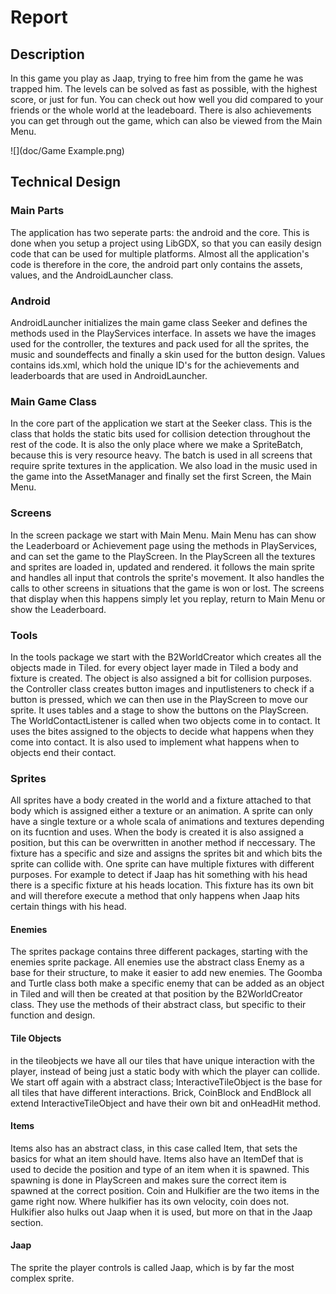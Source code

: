 # Report

## Description
In this game you play as Jaap, trying to free him from the game he was trapped him.
The levels can be solved as fast as possible, with the highest score, or just for fun.
You can check out how well you did compared to your friends or the whole world at the leadeboard.
There is also achievements you can get through out the game, which can also be viewed from the Main Menu.

![](doc/Game Example.png)

## Technical Design

### Main Parts
The application has two seperate parts: the android and the core.
This is done when you setup a project using LibGDX, so that you can easily design code that can be used for multiple platforms.
Almost all the application's code is  therefore in the core, the android part only contains the assets, values, and the AndroidLauncher class.

### Android
AndroidLauncher initializes the main game class Seeker and defines the methods used in the PlayServices interface.
In assets we have the images used for the controller, the textures and pack used for all the sprites, the music and soundeffects and finally a skin used for the button design.
Values contains ids.xml, which hold the unique ID's for the achievements and leaderboards that are used in AndroidLauncher.

### Main Game Class
In the core part of the application we start at the Seeker class.
This is the class that holds the static bits used for collision detection throughout the rest of the code.
It is also the only place where we make a SpriteBatch, because this is very resource heavy.
The batch is used in all screens that require sprite textures in the application.
We also load in the music used in the game into the AssetManager and finally set the first Screen, the Main Menu.

### Screens
In the screen package we start with Main Menu. Main Menu has can show the Leaderboard or Achievement page using the methods in PlayServices, and can set the game to the PlayScreen.
In the PlayScreen all the textures and sprites are loaded in, updated and rendered. it follows the main sprite and handles all input that controls the sprite's movement. It also handles the calls to other screens in situations that the game is won or lost.
The screens that display when this happens simply let you replay, return to Main Menu or show the Leaderboard.

### Tools
In the tools package we start with the B2WorldCreator which creates all the objects made in Tiled. for every object layer made in Tiled a body and fixture is created. The object is also assigned a bit for collision purposes.
the Controller class creates button images and inputlisteners to check if a button is pressed, which we can then use in the PlayScreen to move our sprite. It uses tables and a stage to show the buttons on the PlayScreen.
The WorldContactListener is called when two objects come in to contact. It uses the bites assigned to the objects to decide what happens when they come into contact. It is also used to implement what happens when to objects end their contact.

### Sprites
All sprites have a body created in the world and a fixture attached to that body which is assigned either a texture or an animation.
A sprite can only have a single texture or a whole scala of animations and textures depending on its fucntion and uses. When the body is created it is also assigned a position, but this can be overwritten in another method if neccessary. The fixture has a specific and size and assigns the sprites bit and which bits the sprite can collide with. One sprite can have multiple fixtures with different purposes. For example to detect if Jaap has hit something with his head there is a specific fixture at his heads location. This fixture has its own bit and will therefore execute a method that only happens when Jaap hits certain things with his head.

#### Enemies
The sprites package contains three different packages, starting with the enemies sprite package.
All enemies use the abstract class Enemy as a base for their structure, to make it easier to add new enemies.
The Goomba and Turtle class both make a specific enemy that can be added as an object in Tiled and will then be created at that position by the B2WorldCreator class. They use the methods of their abstract class, but specific to their function and design.

#### Tile Objects
in the tileobjects we have all our tiles that have unique interaction with the player, instead of being just a static body with which the player can collide. We start off again with a abstract class; InteractiveTileObject is the base for all tiles that have different interactions. Brick, CoinBlock and EndBlock all extend InteractiveTileObject and have their own bit and onHeadHit method.

#### Items
Items also has an abstract class, in this case called Item, that sets the basics for what an item should have. Items also have an ItemDef that is used to decide the position and type of an item when it is spawned. This spawning is done in PlayScreen and makes sure the correct item is spawned at the correct position. Coin and Hulkifier are the two items in the game right now. Where hulkifier has its own velocity, coin does not. Hulkifier also hulks out Jaap when it is used, but more on that in the Jaap section.

#### Jaap
The sprite the player controls is called Jaap, which is by far the most complex sprite. 



